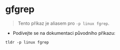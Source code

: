 # gfgrep

> Tento příkaz je aliasem pro `-p linux fgrep`.

- Podívejte se na dokumentaci původního příkazu:

`tldr -p linux fgrep`
